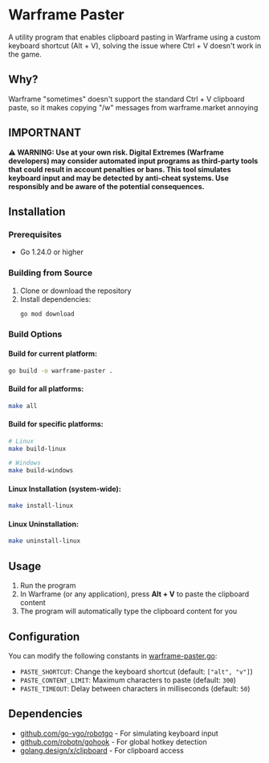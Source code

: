 # Warframe Paster

A utility program that enables clipboard pasting in Warframe using a custom keyboard shortcut (Alt + V), solving the issue where Ctrl + V doesn't work in the game.

## Why?
Warframe "sometimes" doesn't support the standard Ctrl + V clipboard paste, so it makes copying "/w" messages from warframe.market annoying

## IMPORTNANT
**⚠️ WARNING: Use at your own risk. Digital Extremes (Warframe developers) may consider automated input programs as third-party tools that could result in account penalties or bans. This tool simulates keyboard input and may be detected by anti-cheat systems. Use responsibly and be aware of the potential consequences.**

## Installation

### Prerequisites

- Go 1.24.0 or higher

### Building from Source

1. Clone or download the repository
2. Install dependencies:
   ```bash
   go mod download
   ```

### Build Options

#### Build for current platform:
```bash
go build -o warframe-paster .
```

#### Build for all platforms:
```bash
make all
```

#### Build for specific platforms:
```bash
# Linux
make build-linux

# Windows
make build-windows
```

#### Linux Installation (system-wide):
```bash
make install-linux
```

#### Linux Uninstallation:
```bash
make uninstall-linux
```

## Usage

1. Run the program
4. In Warframe (or any application), press **Alt + V** to paste the clipboard content
5. The program will automatically type the clipboard content for you

## Configuration

You can modify the following constants in [warframe-paster.go](warframe-paster.go):

- `PASTE_SHORTCUT`: Change the keyboard shortcut (default: `["alt", "v"]`)
- `PASTE_CONTENT_LIMIT`: Maximum characters to paste (default: `300`)
- `PASTE_TIMEOUT`: Delay between characters in milliseconds (default: `50`)

## Dependencies

- [github.com/go-vgo/robotgo](https://github.com/go-vgo/robotgo) - For simulating keyboard input
- [github.com/robotn/gohook](https://github.com/robotn/gohook) - For global hotkey detection
- [golang.design/x/clipboard](https://golang.design/x/clipboard) - For clipboard access

